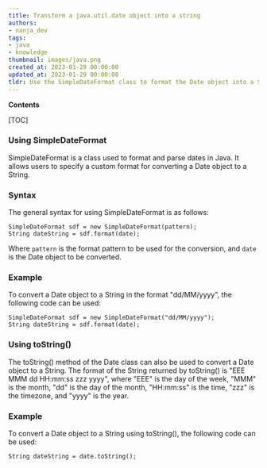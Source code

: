 ```yaml
---
title: Transform a java.util.date object into a string
authors:
- nanja_dev
tags:
- java
- knowledge
thumbnail: images/java.png
created_at: 2023-01-29 00:00:00
updated_at: 2023-01-29 00:00:00
tldr: Use the SimpleDateFormat class to format the Date object into a String.
---
```


**Contents**

[TOC]

### Using SimpleDateFormat

SimpleDateFormat is a class used to format and parse dates in Java. It allows users to specify a custom format for converting a Date object to a String.

### Syntax

The general syntax for using SimpleDateFormat is as follows:

```
SimpleDateFormat sdf = new SimpleDateFormat(pattern);
String dateString = sdf.format(date);
```

Where `pattern` is the format pattern to be used for the conversion, and `date` is the Date object to be converted.

### Example

To convert a Date object to a String in the format "dd/MM/yyyy", the following code can be used:

```
SimpleDateFormat sdf = new SimpleDateFormat("dd/MM/yyyy");
String dateString = sdf.format(date);
```

### Using toString()

The toString() method of the Date class can also be used to convert a Date object to a String. The format of the String returned by toString() is "EEE MMM dd HH:mm:ss zzz yyyy", where "EEE" is the day of the week, "MMM" is the month, "dd" is the day of the month, "HH:mm:ss" is the time, "zzz" is the timezone, and "yyyy" is the year.

### Example

To convert a Date object to a String using toString(), the following code can be used:

```
String dateString = date.toString();
```
